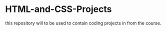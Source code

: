 # HTML-and-CSS-Projects
this repository will   to be used to contain coding projects in from the course.
